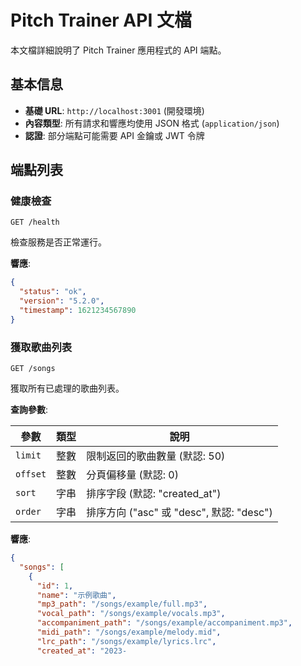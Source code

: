 # Pitch Trainer API 文檔

本文檔詳細說明了 Pitch Trainer 應用程式的 API 端點。

## 基本信息

- **基礎 URL**: `http://localhost:3001` (開發環境)
- **內容類型**: 所有請求和響應均使用 JSON 格式 (`application/json`)
- **認證**: 部分端點可能需要 API 金鑰或 JWT 令牌

## 端點列表

### 健康檢查

```
GET /health
```

檢查服務是否正常運行。

**響應**:

```json
{
  "status": "ok",
  "version": "5.2.0",
  "timestamp": 1621234567890
}
```

### 獲取歌曲列表

```
GET /songs
```

獲取所有已處理的歌曲列表。

**查詢參數**:

| 參數 | 類型 | 說明 |
|------|------|------|
| `limit` | 整數 | 限制返回的歌曲數量 (默認: 50) |
| `offset` | 整數 | 分頁偏移量 (默認: 0) |
| `sort` | 字串 | 排序字段 (默認: "created_at") |
| `order` | 字串 | 排序方向 ("asc" 或 "desc", 默認: "desc") |

**響應**:

```json
{
  "songs": [
    {
      "id": 1,
      "name": "示例歌曲",
      "mp3_path": "/songs/example/full.mp3",
      "vocal_path": "/songs/example/vocals.mp3",
      "accompaniment_path": "/songs/example/accompaniment.mp3",
      "midi_path": "/songs/example/melody.mid",
      "lrc_path": "/songs/example/lyrics.lrc",
      "created_at": "2023-